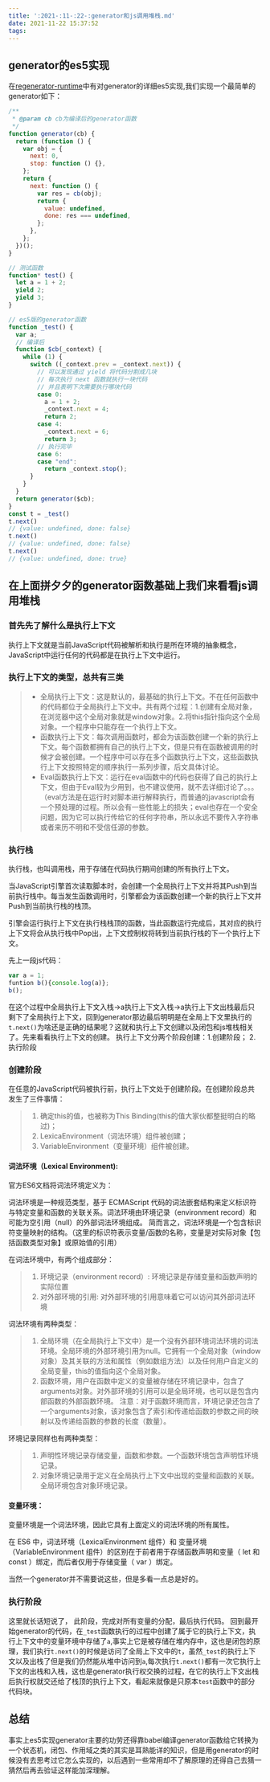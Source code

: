 ```yaml
---
title: ':2021-:11-:22-:generator和js调用堆栈.md'
date: 2021-11-22 15:37:52
tags:
---
```

## generator的es5实现
在[regenerator-runtime](https://github.com/facebook/regenerator)中有对generator的详细es5实现,我们实现一个最简单的 generator如下：
```js
/**
 * @param cb cb为编译后的generator函数
 */
function generator(cb) {
  return (function () {
    var obj = {
      next: 0,
      stop: function () {},
    };
    return {
      next: function () {
        var res = cb(obj);
        return {
          value: undefined,
          done: res === undefined,
        };
      },
    };
  })();
}

// 测试函数
function* test() {
  let a = 1 + 2;
  yield 2;
  yield 3;
}

// es5版的generator函数
function _test() {
  var a;
  // 编译后
  function $cb(_context) {
    while (1) {
      switch ((_context.prev = _context.next)) {
        // 可以发现通过 yield 将代码分割成几块
        // 每次执行 next 函数就执行一块代码
        // 并且表明下次需要执行哪块代码
        case 0:
          a = 1 + 2;
          _context.next = 4;
          return 2;
        case 4:
          _context.next = 6;
          return 3;
        // 执行完毕
        case 6:
        case "end":
          return _context.stop();
      }
    }
  }
  return generator($cb);
}
const t = _test()
t.next()
// {value: undefined, done: false}
t.next()
// {value: undefined, done: false}
t.next()
// {value: undefined, done: true}
```
## 在上面拼夕夕的generator函数基础上我们来看看js调用堆栈
### 首先先了解什么是执行上下文
执行上下文就是当前JavaScript代码被解析和执行是所在环境的抽象概念，JavaScript中运行任何的代码都是在执行上下文中运行。
### 执行上下文的类型，总共有三类

> + 全局执行上下文：这是默认的，最基础的执行上下文。不在任何函数中的代码都位于全局执行上下文中。共有两个过程：1.创建有全局对象，在浏览器中这个全局对象就是window对象。2.将this指针指向这个全局对象。一个程序中只能存在一个执行上下文。
> + 函数执行上下文：每次调用函数时，都会为该函数创建一个新的执行上下文。每个函数都拥有自己的执行上下文，但是只有在函数被调用的时候才会被创建。一个程序中可以存在多个函数执行上下文，这些函数执行上下文按照特定的顺序执行一系列步骤，后文具体讨论。
> + Eval函数执行上下文：运行在eval函数中的代码也获得了自己的执行上下文，但由于Eval较为少用到，也不建议使用，就不去详细讨论了。。。（eval方法是在运行时对脚本进行解释执行，而普通的javascript会有一个预处理的过程。所以会有一些性能上的损失；eval也存在一个安全问题，因为它可以执行传给它的任何字符串，所以永远不要传入字符串或者来历不明和不受信任源的参数。
### 执行栈
执行栈，也叫调用栈，用于存储在代码执行期间创建的所有执行上下文。

当JavaScript引擎首次读取脚本时，会创建一个全局执行上下文并将其Push到当前执行栈中。每当发生函数调用时，引擎都会为该函数创建一个新的执行上下文并Push到当前执行栈的栈顶。

引擎会运行执行上下文在执行栈栈顶的函数，当此函数运行完成后，其对应的执行上下文将会从执行栈中Pop出，上下文控制权将转到当前执行栈的下一个执行上下文。

先上一段js代码：
```js
var a = 1;
funtion b(){console.log(a)};
b();
```
在这个过程中全局执行上下文入栈->a执行上下文入栈->a执行上下文出栈最后只剩下了全局执行上下文，回到generator那边最后明明是在全局上下文里执行的``t.next()``为啥还是正确的结果呢？这就和执行上下文创建以及闭包和js堆栈相关了。先来看看执行上下文的创建。
执行上下文分两个阶段创建：1.创建阶段； 2.执行阶段

### 创建阶段

在任意的JavaScript代码被执行前，执行上下文处于创建阶段。在创建阶段总共发生了三件事情：

> 1. 确定this的值，也被称为This Binding(this的值大家伙都整挺明白的略过)；
> 2. LexicaEnvironment（词法环境）组件被创建；
> 3. VariableEnvironment（变量环境）组件被创建。
#### 词法环境（Lexical Environment):
官方ES6文档将词法环境定义为：

词法环境是一种规范类型，基于 ECMAScript 代码的词法嵌套结构来定义标识符与特定变量和函数的关联关系。词法环境由环境记录（environment record）和可能为空引用（null）的外部词法环境组成。
简而言之，词法环境是一个包含标识符变量映射的结构。（这里的标识符表示变量/函数的名称，变量是对实际对象【包括函数类型对象】或原始值的引用）

在词法环境中，有两个组成部分：

> 1. 环境记录（environment record）: 环境记录是存储变量和函数声明的实际位置
> 2. 对外部环境的引用: 对外部环境的引用意味着它可以访问其外部词法环境

词法环境有两种类型：

> 1. 全局环境（在全局执行上下文中）是一个没有外部环境词法环境的词法环境。全局环境的外部环境引用为null。它拥有一个全局对象（window对象）及其关联的方法和属性（例如数组方法）以及任何用户自定义的全局变量，this的值指向这个全局对象。
> 2. 函数环境，用户在函数中定义的变量被存储在环境记录中，包含了arguments对象。对外部环境的引用可以是全局环境，也可以是包含内部函数的外部函数环境。
注意：对于函数环境而言，环境记录还包含了一个arguments对象，该对象包含了索引和传递给函数的参数之间的映射以及传递给函数的参数的长度（数量）。


环境记录同样也有两种类型：

> 1. 声明性环境记录存储变量，函数和参数。一个函数环境包含声明性环境记录。
> 2. 对象环境记录用于定义在全局执行上下文中出现的变量和函数的关联。全局环境包含对象环境记录。

#### 变量环境：

变量环境是一个词法环境，因此它具有上面定义的词法环境的所有属性。

在 ES6 中，词法环境（LexicalEnvironment 组件）和 变量环境（VariableEnvironment 组件）的区别在于前者用于存储函数声明和变量（ let 和 const ）绑定，而后者仅用于存储变量（ var ）绑定。

当然一个generator并不需要说这些，但是多看一点总是好的。

### 执行阶段
这里就长话短说了， 此阶段，完成对所有变量的分配，最后执行代码。
回到最开始generator的代码，在``_test``函数执行的过程中创建了属于它的执行上下文，执行上下文中的变量环境中存储了``a``,事实上它是被存储在堆内存中，这也是闭包的原理，我们执行``t.next()``的时候是访问了全局上下文中的``t``，虽然``_test``的执行上下文以及出栈了但是我们仍然能从堆中访问到``a``,每次执行``t.next()``都有一次它执行上下文的出栈和入栈，这也是generator执行权交换的过程，在它的执行上下文出栈后执行权就交还给了栈顶的执行上下文，看起来就像是只原本``test``函数中的部分代码块。


## 总结
事实上es5实现generator主要的功劳还得靠babel编译generator函数给它转换为一个状态机，闭包、作用域之类的其实是耳熟能详的知识，但是用generator的时候没有去思考过它怎么实现的，以后遇到一些常用却不了解原理的还得自己去猜一猜然后再去验证这样能加深理解。

